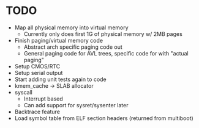 # TODO
- Map all physical memory into virtual memory
	- Currently only does first 1G of physical memory w/ 2MB pages
- Finish paging/virtual memory code
	- Abstract arch specific paging code out
	- General paging code for AVL trees, specific code for with "actual paging"
- Setup CMOS/RTC
- Setup serial output
- Start adding unit tests again to code
- kmem_cache -> SLAB allocator
- syscall
	- Interrupt based
	- Can add support for sysret/sysenter later
- Backtrace feature
- Load symbol table from ELF section headers (returned from multiboot)